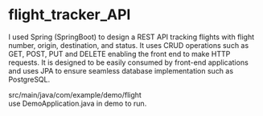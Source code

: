 # flight_tracker_API

I used Spring (SpringBoot) to design a REST API tracking flights with flight number, origin, destination, and status. It uses CRUD operations such as GET, POST, PUT and DELETE enabling the front end to make HTTP requests. It is designed to be easily consumed by front-end applications and uses JPA to ensure seamless database implementation such as PostgreSQL.

src/main/java/com/example/demo/flight   
use DemoApplication.java in demo to run.


